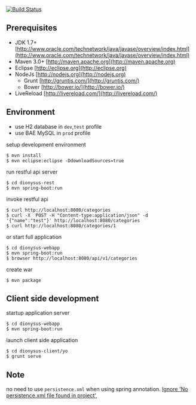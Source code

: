 [![Build Status](https://travis-ci.org/luj1985/dionysus.svg?branch=master)](https://travis-ci.org/luj1985/dionysus)

Prerequisites
-------------
- JDK 1.7+ [http://www.oracle.com/technetwork/java/javase/overview/index.html](http://www.oracle.com/technetwork/java/javase/overview/index.html)
- Maven 3.0+ [http://maven.apache.org](http://maven.apache.org)
- Eclipse [http://eclipse.org](http://eclipse.org)
- NodeJs [http://nodejs.org](http://nodejs.org)
	- Grunt [http://gruntjs.com/](http://gruntjs.com/)
	- Bower [http://bower.io/](http://bower.io/)
- LiveReload [http://livereload.com/](http://livereload.com/)


Environment
-----------

- use H2 database in ```dev```,```test``` profile
- use BAE MySQL in ```prod``` profile

setup development environment

	$ mvn install
	$ mvn eclipse:eclipse -DdownloadSources=true
	
run restful api server

	$ cd dionysus-rest
	$ mvn spring-boot:run
	
invoke restful api

	$ curl http://localhost:8080/categories
	$ curl -X  POST -H "Content-type:application/json" -d '{"name":"test"}' http://localhost:8080/categories
	$ curl http://localhost:8080/categories/1

or start full application

	$ cd dionysus-webapp
	$ mvn spring-boot:run
	$ browser http://localhost:8080/api/v1/categories
	
create war

	$ mvn package


Client side development
-----------------------
startup application server

	$ cd dionysus-webapp
	$ mvn spring-boot:run

launch client side application

	$ cd dionysus-client/yo
	$ grunt serve
	
Note
----
no need to use ```persistence.xml``` when using spring annotation.
[Ignore 'No persistence.xml file found in project'](http://stackoverflow.com/questions/20287026/how-to-tell-eclipse-to-ignore-no-persistence-xml-file-found-in-project),

